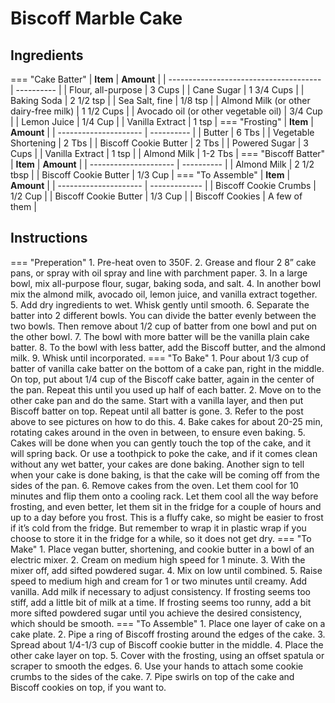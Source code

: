 # Biscoff Marble Cake

## Ingredients

=== "Cake Batter"
    | **Item**                        | **Amount** |
    | -------------------------------------- | ---------- |
    | Flour, all-purpose                     | 3 Cups     |
    | Cane Sugar                             | 1 3/4 Cups |
    | Baking Soda                            | 2 1/2 tsp  |
    | Sea Salt, fine                         | 1/8 tsp    |
    | Almond Milk (or other dairy-free milk) | 1 1/2 Cups |
    | Avocado oil (or other vegetable oil)   | 3/4 Cup    |
    | Lemon Juice                            | 1/4 Cup    |
    | Vanilla Extract                        | 1 tsp      |
=== "Frosting"
    | **Item**          | **Amount** |
    | --------------------- | ---------- |
    | Butter                | 6 Tbs      |
    | Vegetable Shortening  | 2 Tbs      |
    | Biscoff Cookie Butter | 2 Tbs      |
    | Powered Sugar         | 3 Cups     |
    | Vanilla Extract       | 1 tsp      |
    | Almond Milk           | 1-2 Tbs    |
=== "Biscoff Batter"
    | **Item**    | **Amount** |
    | --------------------- | ---------- |
    | Almond Milk           | 2 1/2 tbsp |
    | Biscoff Cookie Butter | 1/3 Cup    |
=== "To Assemble"
    | **Item**       | **Amount**    |
    | --------------------- | ------------- |
    | Biscoff Cookie Crumbs | 1/2 Cup       |
    | Biscoff Cookie Butter | 1/3 Cup       |
    | Biscoff Cookies       | A few of them |

## Instructions

=== "Preperation"
    1. Pre-heat oven to 350F.
    2. Grease and flour 2 8” cake pans, or spray with oil spray and line with parchment paper.
    3. In a large bowl, mix all-purpose flour, sugar, baking soda, and salt.
    4. In another bowl mix the almond milk, avocado oil, lemon juice, and vanilla extract together.
    5. Add dry ingredients to wet. Whisk gently until smooth.
    6. Separate the batter into 2 different bowls. You can divide the batter evenly between the two bowls. Then remove about 1/2 cup of batter from one bowl and put on the other bowl.
    7. The bowl with more batter will be the vanilla plain cake batter.
    8. To the bowl with less batter, add the Biscoff butter, and the almond milk.
    9. Whisk until incorporated.
=== "To Bake"
    1. Pour about 1/3 cup of batter of vanilla cake batter on the bottom of a cake pan, right in the middle. On top, put about 1/4 cup of the Biscoff cake batter, again in the center of the pan. Repeat this until you used up half of each batter.
    2. Move on to the other cake pan and do the same. Start with a vanilla layer, and then put Biscoff batter on top. Repeat until all batter is gone.
    3. Refer to the post above to see pictures on how to do this.
    4. Bake cakes for about 20-25 min, rotating cakes around in the oven in between, to ensure even baking.
    5. Cakes will be done when you can gently touch the top of the cake, and it will spring back. Or use a toothpick to poke the cake, and if it comes clean without any wet batter, your cakes are done baking. Another sign to tell when your cake is done baking, is that the cake will be coming off from the sides of the pan.
    6. Remove cakes from the oven. Let them cool for 10 minutes and flip them onto a cooling rack. Let them cool all the way before frosting, and even better, let them sit in the fridge for a couple of hours and up to a day before you frost. This is a fluffy cake, so might be easier to frost if it’s cold from the fridge. But remember to wrap it in plastic wrap if you choose to store it in the fridge for a while, so it does not get dry.
=== "To Make"
    1. Place vegan butter, shortening, and cookie butter in a bowl of an electric mixer.
    2. Cream on medium high speed for 1 minute.
    3. With the mixer off, add sifted powdered sugar.
    4. Mix on low until combined.
    5. Raise speed to medium high and cream for 1 or two minutes until creamy. Add vanilla. Add milk if necessary to adjust consistency. If frosting seems too stiff, add a little bit of milk at a time. If frosting seems too runny, add a bit more sifted powdered sugar until you achieve the desired consistency, which should be smooth.
=== "To Assemble"
    1. Place one layer of cake on a cake plate.
    2. Pipe a ring of Biscoff frosting around the edges of the cake.
    3. Spread about 1/4-1/3 cup of Biscoff cookie butter in the middle.
    4. Place the other cake layer on top.
    5. Cover with the frosting, using an offset spatula or scraper to smooth the edges.
    6. Use your hands to attach some cookie crumbs to the sides of the cake.
    7. Pipe swirls on top of the cake and Biscoff cookies on top, if you want to.
